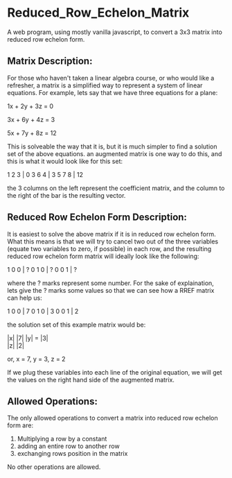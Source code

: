 # Reduced_Row_Echelon_Matrix
A web program, using mostly vanilla javascript, to convert a 3x3 matrix into reduced row echelon form.

Matrix Description:
-------------------
For those who haven't taken a linear algebra course, or who would like a refresher, a matrix is a simplified way to represent 
a system of linear equations. For example, lets say that we have three equations for a plane:

1x + 2y + 3z = 0

3x + 6y + 4z = 3

5x + 7y + 8z = 12

This is solveable the way that it is, but it is much simpler to find a solution set of the above equations. an augmented 
matrix is one way to do this, and this is what it would look like for this set:

1 2 3 | 0
3 6 4 | 3
5 7 8 | 12

the 3 columns on the left represent the coefficient matrix, and the column to the right of the bar is the resulting vector.

Reduced Row Echelon Form Description:
-------------------------------------
It is easiest to solve the above matrix if it is in reduced row echelon form. What this means is that we will try to cancel
two out of the three variables (equate two variables to zero, if possible) in each row, and the resulting reduced row echelon
form matrix will ideally look like the following:

1 0 0 | ?
0 1 0 | ?
0 0 1 | ?

where the ? marks represent some number. For the sake of explaination, lets give the ? marks some values so that we can see how a RREF matrix can help us:

1 0 0 | 7
0 1 0 | 3
0 0 1 | 2


the solution set of this example matrix would be:

|x|       |7|
|y|   =   |3|  
|z|       |2|

or, x = 7, y = 3, z = 2

If we plug these variables into each line of the original equation, we will get the values on the right hand side of the augmented matrix. 


Allowed Operations:
-------------------

The only allowed operations to convert a matrix into reduced row echelon form are:

1. Multiplying a row by a constant
2. adding an entire row to another row
3. exchanging rows position in the matrix

No other operations are allowed.
